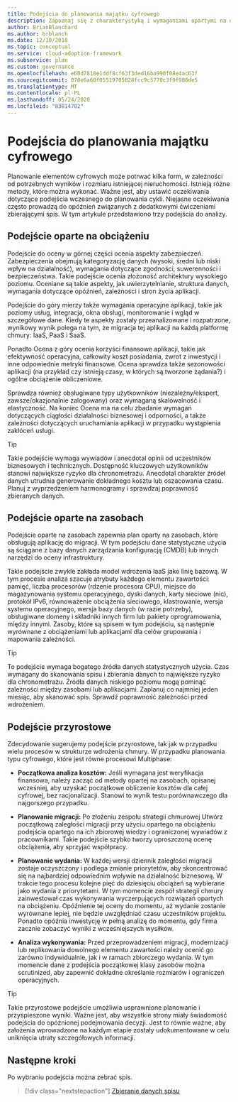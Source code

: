 ```yaml
---
title: Podejścia do planowania majątku cyfrowego
description: Zapoznaj się z charakterystyką i wymaganiami opartymi na obciążeniach, opartych na zasobach lub przyrostowych podejścia do planowania w formie elektronicznej.
author: BrianBlanchard
ms.author: brblanch
ms.date: 12/10/2018
ms.topic: conceptual
ms.service: cloud-adoption-framework
ms.subservice: plan
ms.custom: governance
ms.openlocfilehash: e60d7810e1ddf8cf63f3ded16ba990f08e4ac63f
ms.sourcegitcommit: 070e6a60f05519705828fcc9c5770c3f9f986de5
ms.translationtype: MT
ms.contentlocale: pl-PL
ms.lasthandoff: 05/24/2020
ms.locfileid: "83814702"
---
```

# <a name="approaches-to-digital-estate-planning"></a>Podejścia do planowania majątku cyfrowego

Planowanie elementów cyfrowych może potrwać kilka form, w zależności od potrzebnych wyników i rozmiaru istniejącej nieruchomości. Istnieją różne metody, które można wykonać. Ważne jest, aby ustawić oczekiwania dotyczące podejścia wczesnego do planowania cykli. Niejasne oczekiwania często prowadzą do opóźnień związanych z dodatkowymi ćwiczeniami zbierającymi spis. W tym artykule przedstawiono trzy podejścia do analizy.

## <a name="workload-driven-approach"></a>Podejście oparte na obciążeniu

Podejście do oceny w górnej części ocenia aspekty zabezpieczeń. Zabezpieczenia obejmują kategoryzację danych (wysoki, średni lub niski wpływ na działalność), wymagania dotyczące zgodności, suwerenności i bezpieczeństwa. Takie podejście ocenia złożoność architektury wysokiego poziomu. Oceniane są takie aspekty, jak uwierzytelnianie, struktura danych, wymagania dotyczące opóźnień, zależności i stron życia aplikacji.

Podejście do góry mierzy także wymagania operacyjne aplikacji, takie jak poziomy usług, integracja, okna obsługi, monitorowanie i wgląd w szczegółowe dane. Kiedy te aspekty zostały przeanalizowane i rozpatrzone, wynikowy wynik polega na tym, że migracja tej aplikacji na każdą platformę chmury: IaaS, PaaS i SaaS.

Ponadto Ocena z góry ocenia korzyści finansowe aplikacji, takie jak efektywność operacyjna, całkowity koszt posiadania, zwrot z inwestycji i inne odpowiednie metryki finansowe. Ocena sprawdza także sezonowości aplikacji (na przykład czy istnieją czasy, w których są tworzone żądania?) i ogólne obciążenie obliczeniowe.

Sprawdza również obsługiwane typy użytkowników (niezależny/ekspert, zawsze/okazjonalnie zalogowany) oraz wymaganą skalowalność i elastyczność. Na koniec Ocena ma na celu zbadanie wymagań dotyczących ciągłości działalności biznesowej i odporności, a także zależności dotyczących uruchamiania aplikacji w przypadku wystąpienia zakłóceń usługi.

> [!TIP]
> Takie podejście wymaga wywiadów i anecdotal opinii od uczestników biznesowych i technicznych. Dostępność kluczowych użytkowników stanowi największe ryzyko dla chronometrażu. Anecdotal charakter źródeł danych utrudnia generowanie dokładnego kosztu lub oszacowania czasu. Planuj z wyprzedzeniem harmonogramy i sprawdzaj poprawność zbieranych danych.

## <a name="asset-driven-approach"></a>Podejście oparte na zasobach

Podejście oparte na zasobach zapewnia plan oparty na zasobach, które obsługują aplikację do migracji. W tym podejściu dane statystyczne użycia są ściągane z bazy danych zarządzania konfiguracją (CMDB) lub innych narzędzi do oceny infrastruktury.

Takie podejście zwykle zakłada model wdrożenia IaaS jako linię bazową. W tym procesie analiza szacuje atrybuty każdego elementu zawartości: pamięć, liczba procesorów (rdzenie procesora CPU), miejsce do magazynowania systemu operacyjnego, dyski danych, karty sieciowe (nic), protokół IPv6, równoważenie obciążenia sieciowego, klastrowanie, wersja systemu operacyjnego, wersja bazy danych (w razie potrzeby), obsługiwane domeny i składniki innych firm lub pakiety oprogramowania, między innymi. Zasoby, które są spisem w tym podejściu, są następnie wyrównane z obciążeniami lub aplikacjami dla celów grupowania i mapowania zależności.

> [!TIP]
> To podejście wymaga bogatego źródła danych statystycznych użycia. Czas wymagany do skanowania spisu i zbierania danych to największe ryzyko dla chronometrażu. Źródła danych niskiego poziomu mogą pominąć zależności między zasobami lub aplikacjami. Zaplanuj co najmniej jeden miesiąc, aby skanować spis. Sprawdź poprawność zależności przed wdrożeniem.

## <a name="incremental-approach"></a>Podejście przyrostowe

Zdecydowanie sugerujemy podejście przyrostowe, tak jak w przypadku wielu procesów w strukturze wdrożenia chmury. W przypadku planowania typu cyfrowego, które jest równe procesowi Multiphase:

- **Początkowa analiza kosztów:** Jeśli wymagana jest weryfikacja finansowa, należy zacząć od metody opartej na zasobach, opisanej wcześniej, aby uzyskać początkowe obliczenie kosztów dla całej cyfrowej, bez racjonalizacji. Stanowi to wynik testu porównawczego dla najgorszego przypadku.

- **Planowanie migracji:** Po złożeniu zespołu strategii chmurowej Utwórz początkową zaległości migracji przy użyciu opartego na obciążeniu podejścia opartego na ich zbiorowej wiedzy i ograniczonej wywiadów z pracownikami. Takie podejście szybko tworzy uproszczoną ocenę obciążenia, aby sprzyjać współpracy.

- **Planowanie wydania:** W każdej wersji dziennik zaległości migracji zostaje oczyszczony i podlega zmianie priorytetów, aby skoncentrować się na najbardziej odpowiednim wpływie na działalność biznesową. W trakcie tego procesu kolejne pięć do dziesięciu obciążeń są wybierane jako wydania z priorytetami. W tym momencie zespół strategii chmury zainwestował czas wykonywania wyczerpujących rozwiązań opartych na obciążeniu. Opóźnienie tej oceny do momentu, aż wydanie zostanie wyrównane lepiej, nie będzie uwzględniać czasu uczestników projektu. Ponadto opóźnia inwestycję w pełną analizę do momentu, gdy firma zacznie zobaczyć wyniki z wcześniejszych wysiłków.

- **Analiza wykonywania:** Przed przeprowadzeniem migracji, modernizacji lub replikowania dowolnego elementu zawartości należy ocenić go zarówno indywidualnie, jak i w ramach zbiorczego wydania. W tym momencie dane z podejścia początkowej klasy zasobów można scrutinized, aby zapewnić dokładne określanie rozmiarów i ograniczeń operacyjnych.

> [!TIP]
> Takie przyrostowe podejście umożliwia usprawnione planowanie i przyspieszone wyniki. Ważne jest, aby wszystkie strony miały świadomość podejścia do opóźnionej podejmowania decyzji. Jest to równie ważne, aby założenia wprowadzone na każdym etapie zostały udokumentowane w celu uniknięcia utraty szczegółowych informacji.

## <a name="next-steps"></a>Następne kroki

Po wybraniu podejścia można zebrać spis.

> [!div class="nextstepaction"]
> [Zbieranie danych spisu](./inventory.md)
